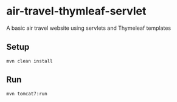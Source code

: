 # air-travel-thymleaf-servlet

A basic air travel website using servlets and Thymeleaf templates

## Setup

`mvn clean install`

## Run

`mvn tomcat7:run`
